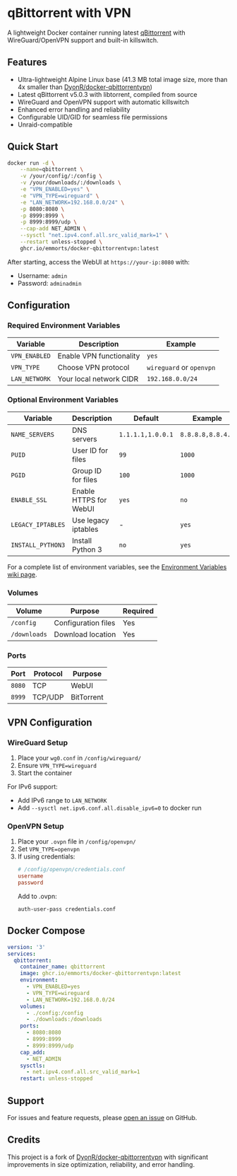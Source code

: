 # qBittorrent with VPN

A lightweight Docker container running latest [qBittorrent](https://github.com/qbittorrent/qBittorrent) with WireGuard/OpenVPN support and built-in killswitch.

## Features

- Ultra-lightweight Alpine Linux base (41.3 MB total image size, more than 4x smaller than [DyonR/docker-qbittorrentvpn](https://github.com/DyonR/docker-qbittorrentvpn))
- Latest qBittorrent v5.0.3 with libtorrent, compiled from source
- WireGuard and OpenVPN support with automatic killswitch
- Enhanced error handling and reliability
- Configurable UID/GID for seamless file permissions
- Unraid-compatible

## Quick Start

```bash
docker run -d \
    --name=qbittorrent \
    -v /your/config/:/config \
    -v /your/downloads/:/downloads \
    -e "VPN_ENABLED=yes" \
    -e "VPN_TYPE=wireguard" \
    -e "LAN_NETWORK=192.168.0.0/24" \
    -p 8080:8080 \
    -p 8999:8999 \
    -p 8999:8999/udp \
    --cap-add NET_ADMIN \
    --sysctl "net.ipv4.conf.all.src_valid_mark=1" \
    --restart unless-stopped \
    ghcr.io/emmorts/docker-qbittorrentvpn:latest
```

After starting, access the WebUI at `https://your-ip:8080` with:
- Username: `admin`
- Password: `adminadmin`

## Configuration

### Required Environment Variables

| Variable | Description | Example |
|----------|-------------|---------|
| `VPN_ENABLED` | Enable VPN functionality | `yes` |
| `VPN_TYPE` | Choose VPN protocol | `wireguard` or `openvpn` |
| `LAN_NETWORK` | Your local network CIDR | `192.168.0.0/24` |

### Optional Environment Variables

| Variable | Description | Default | Example |
|----------|-------------|---------|---------|
| `NAME_SERVERS` | DNS servers | `1.1.1.1,1.0.0.1` | `8.8.8.8,8.8.4.4` |
| `PUID` | User ID for files | `99` | `1000` |
| `PGID` | Group ID for files | `100` | `1000` |
| `ENABLE_SSL` | Enable HTTPS for WebUI | `yes` | `no` |
| `LEGACY_IPTABLES` | Use legacy iptables | - | `yes` |
| `INSTALL_PYTHON3` | Install Python 3 | `no` | `yes` |

For a complete list of environment variables, see the [Environment Variables wiki page](https://github.com/emmorts/docker-qbittorrentvpn/wiki/Environment-Variables).

### Volumes

| Volume | Purpose | Required |
|--------|----------|----------|
| `/config` | Configuration files | Yes |
| `/downloads` | Download location | Yes |

### Ports

| Port | Protocol | Purpose |
|------|----------|----------|
| `8080` | TCP | WebUI |
| `8999` | TCP/UDP | BitTorrent |

## VPN Configuration

### WireGuard Setup

1. Place your `wg0.conf` in `/config/wireguard/`
2. Ensure `VPN_TYPE=wireguard`
3. Start the container

For IPv6 support:
- Add IPv6 range to `LAN_NETWORK`
- Add `--sysctl net.ipv6.conf.all.disable_ipv6=0` to docker run

### OpenVPN Setup

1. Place your `.ovpn` file in `/config/openvpn/`
2. Set `VPN_TYPE=openvpn`
3. If using credentials:
   ```conf
   # /config/openvpn/credentials.conf
   username
   password
   ```
   Add to .ovpn:
   ```
   auth-user-pass credentials.conf
   ```

## Docker Compose

```yaml
version: '3'
services:
  qbittorrent:
    container_name: qbittorrent
    image: ghcr.io/emmorts/docker-qbittorrentvpn:latest
    environment:
      - VPN_ENABLED=yes
      - VPN_TYPE=wireguard
      - LAN_NETWORK=192.168.0.0/24
    volumes:
      - ./config:/config
      - ./downloads:/downloads
    ports:
      - 8080:8080
      - 8999:8999
      - 8999:8999/udp
    cap_add:
      - NET_ADMIN
    sysctls:
      - net.ipv4.conf.all.src_valid_mark=1
    restart: unless-stopped
```

## Support

For issues and feature requests, please [open an issue](https://github.com/emmorts/docker-qbittorrentvpn/issues) on GitHub.

## Credits

This project is a fork of [DyonR/docker-qbittorrentvpn](https://github.com/DyonR/docker-qbittorrentvpn) with significant improvements in size optimization, reliability, and error handling.